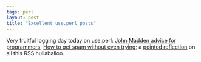 ```yaml
---
tags: perl
layout: post
title: "Excellent use.perl posts"
---
```




Very fruitful logging day today on use.perl: <a href="http://use.perl.org/~petdance/journal/7786">John Madden advice for programmers</a>; <a href="http://use.perl.org/~wickline/journal/7781">How to get spam without even trying</a>; a <a href="http://use.perl.org/~gnat/journal/7774">pointed reflection</a> on all this RSS hullaballoo.


